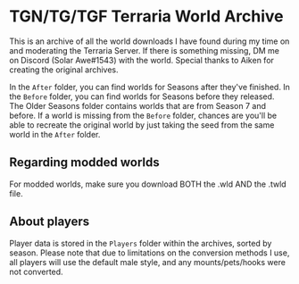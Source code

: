 # TGN/TG/TGF Terraria World Archive
This is an archive of all the world downloads I have found during my time on and moderating the Terraria Server.
If there is something missing, DM me on Discord (Solar Awe#1543) with the world.
Special thanks to Aiken for creating the original archives.

In the `After` folder, you can find worlds for Seasons after they've finished.
In the `Before` folder, you can find worlds for Seasons before they released.
The Older Seasons folder contains worlds that are from Season 7 and before.
If a world is missing from the `Before` folder, chances are you'll be able to recreate the original world by just taking the seed from the same world in the `After` folder.

## Regarding modded worlds
For modded worlds, make sure you download BOTH the .wld AND the .twld file.

## About players
Player data is stored in the `Players` folder within the archives, sorted by season.
Please note that due to limitations on the conversion methods I use, all players will use the default male style, and any mounts/pets/hooks were not converted.
